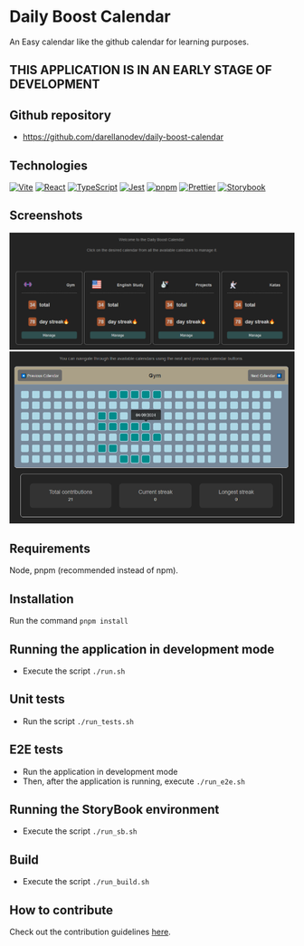 # Daily Boost Calendar

An Easy calendar like the github calendar for learning purposes.

## THIS APPLICATION IS IN AN EARLY STAGE OF DEVELOPMENT

## Github repository

- <https://github.com/darellanodev/daily-boost-calendar>

## Technologies

[![Vite](https://img.shields.io/badge/vite-%23646CFF.svg?style=flat&logo=vite&logoColor=white)](https://vitejs.dev)
[![React](https://img.shields.io/badge/react-%2320232a.svg?style=flat&logo=react&logoColor=%2361DAFB)](https://reactjs.org)
[![TypeScript](https://img.shields.io/badge/typescript-%23007ACC.svg?style=flat&logo=typescript&logoColor=white)](https://www.typescriptlang.org)
[![Jest](https://img.shields.io/badge/Jest-C21325?style=flat&logo=jest&logoColor=white)](https://jestjs.io)
[![pnpm](https://img.shields.io/badge/pnpm-%234a4a4a.svg?style=flat&logo=pnpm&logoColor=f69220)](https://pnpm.io)
[![Prettier](https://img.shields.io/badge/Prettier-F7B93E?style=flat&logo=prettier&logoColor=black)](https://prettier.io)
[![Storybook](https://img.shields.io/badge/Storybook-FF4785?style=flat&logo=storybook&logoColor=white)](https://storybook.js.org)

## Screenshots

![daily-boost-calendar screenshot1](https://github.com/darellanodev/daily-boost-calendar/blob/main/img_github_readme/screenshot1.png?raw=true)
![daily-boost-calendar screenshot2](https://github.com/darellanodev/daily-boost-calendar/blob/main/img_github_readme/screenshot2.png?raw=true)

## Requirements

Node, pnpm (recommended instead of npm).

## Installation

Run the command `pnpm install`

## Running the application in development mode

- Execute the script `./run.sh`

## Unit tests

- Run the script `./run_tests.sh`

## E2E tests

- Run the application in development mode
- Then, after the application is running, execute `./run_e2e.sh`

## Running the StoryBook environment

- Execute the script `./run_sb.sh`

## Build

- Execute the script `./run_build.sh`

## How to contribute

Check out the contribution guidelines [here](./CONTRIBUTING.md).
